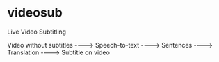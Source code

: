 videosub
========

Live Video Subtitling

Video without subtitles ----> Speech-to-text ----> Sentences ----> Translation ----> Subtitle on video
